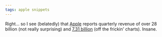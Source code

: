 ```yaml
---
tags: apple snippets
---
```


Right... so I see (belatedly) that [Apple](/wiki/Apple) reports quarterly revenue of over 28 billion (not really surprising) and [7.31 billion](http://osxdaily.com/2011/07/19/apple-q3-2011-results-all-time-record-revenue-28-57-billion-profits-7-31-billion/) (off the frickin' charts). Insane.
